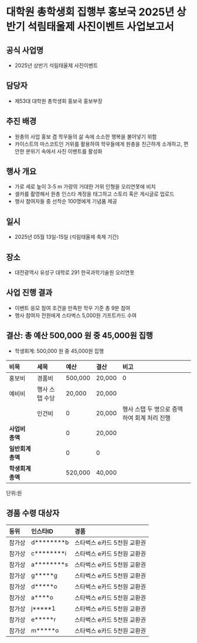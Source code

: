 대학원 총학생회 집행부 홍보국 2025년 상반기 석림태울제 사진이벤트 사업보고서
===
## 공식 사업명
- 2025년 상반기 석림태울제 사진이벤트
## 담당자
- 제53대 대학원 총학생회 홍보국 홍보부장
## 추진 배경
- 원총의 사업 홍보 겸 학우들의 삶 속에 소소한 행복을 불어넣기 위함
- 카이스트의 마스코트인 거위를 활용하여 학우들에게 원총을 친근하게 소개하고, 편안한 분위기 속에서 사진 이벤트를 활성화
## 행사 개요
- 가로 세로 높이 3-5 m 가량의 거대한 거위 인형을 오리연못에 비치
- 셀카를 촬영해서 원총 인스타 계정을 태그하고 스토리 혹은 게시글로 업로드
- 행사 참여자들 중 선착순 100명에게 기념품 제공
## 일시
- 2025년 05월 13일-15일 (석림태울제 축제 기간)
## 장소
- 대전광역시 유성구 대학로 291 한국과학기술원 오리연못
## 사업 진행 결과
- 이벤트 응모 참여 조건을 만족한 학우 기준 총 9분 참여
- 행사 참여자 전원에게 스타벅스 5,000원 기프트카드 수여
## 결산: 총 예산 500,000 원 중 45,000원 집행
- 학생회계: 500,000 원 중 45,000원 집행

| **비목**   | **세목**         | **예산**     | **결산** | **비고** |
|:--------|:--------------|:---------|:------|:------|
| 홍보비 | 경품비 | 500,000 | 20,000 |  0  |  |
| 예비비 | 행사 스탭 수당 | 20,000  | 20,000 |      |
|  | 인건비 | 0  | 20,000   | 행사 스탭 두 명으로 증액하여 회계 처리 진행  |
| **사업비 총액** |              | 0       | 20,000  |      |
| **일반회계 총액** |            | 0       | 0    |      |
| **학생회계 총액** |            | 520,000  | 40,000    |      |
단위:원
## 경품 수령 대상자
| **등위**   | **인스타ID**    | **경품**                     |
|:--------|:-------------|:--------------------------|
| 참가상 | d********b  | 스타벅스 e카드 5천원 교환권 |
| 참가상 | c********i  | 스타벅스 e카드 5천원 교환권 |
| 참가상 | a********s  | 스타벅스 e카드 5천원 교환권 |
| 참가상 | g*****g     | 스타벅스 e카드 5천원 교환권 |
| 참가상 | d*****o     | 스타벅스 e카드 5천원 교환권 |
| 참가상 | a****o      | 스타벅스 e카드 5천원 교환권 |
| 참가상 | j*****1     | 스타벅스 e카드 5천원 교환권 |
| 참가상 | e*****r     | 스타벅스 e카드 5천원 교환권 |
| 참가상 | m*****o     | 스타벅스 e카드 5천원 교환권 |

